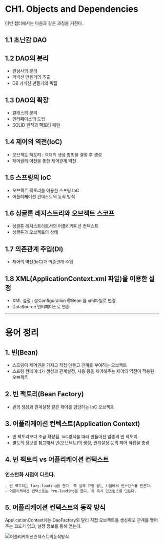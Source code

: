 # CH1. Objects and Dependencies
이번 챕터에서는 다음과 같은 과정을 거친다.
## 1.1 초난감 DAO
## 1.2 DAO의 분리
- 관심사의 분리
- 커넥션 만들기의 추출
- DB 커넥션 만들기의 독립
## 1.3 DAO의 확장
- 클래스의 분리
- 인터페이스의 도입
- SOLID 원칙과 팩토리 패턴
## 1.4 제어의 역전(IoC)
- 오브젝트 팩토리 : 객체의 생성 방법을 결정 후 생성
- 제어권의 이전을 통한 제어관계 역전

## 1.5 스프링의 IoC
- 오브젝트 팩토리를 이용한 스프링 IoC
- 어플리케이션 컨텍스트의 동작 방식

## 1.6 싱글톤 레지스트리와 오브젝트 스코프
- 싱글톤 레지스트리로서의 어플리케이션 컨텍스트
- 싱글톤과 오브젝트의 상태

## 1.7 의존관계 주입(DI)
- 제어의 역전(IoC)과 의존관계 주입

## 1.8 XML(ApplicationContext.xml 파일)을 이용한 설정
- XML 설정 : @Configuration @Bean 을 xml파일로 변경
- DataSource 인터페이스로 변환  

---
# 용어 정리
## 1. 빈(Bean)
- 스프링이 제어권을 가지고 직접 만들고 관계를 부여하는 오브젝트
- 스프링 컨테이너가 생성과 관계설정, 사용 등을 제어해주는 제어의 역전이 적용된 오브젝트

## 2. 빈 팩토리(Bean Factory)
- 빈의 생성과 관계설정 같은 제어를 담당하는 IoC 오브젝트

## 3. 어플리케이션 컨텍스트(Application Context)
- 빈 팩토리보다 조금 확장됨. IoC방식을 따라 만들어진 일종의 빈 팩토리.
- 별도의 정보를 참고해서 빈(오브젝트)의 생성, 관계설정 등의 제어 작업을 총괄

## 4. 빈 팩토리 vs 어플리케이션 컨텍스트
### 인스턴화 시점이 다르다.
	- 빈 팩토리는 lazy-loading을 한다. 즉 실제 요청 받는 시점에서 인스턴스를 만든다.
	- 어플리케이션 컨텍스트는 Pre-loading을 한다. 즉 즉시 인스턴스를 만든다.
	
## 5. 어플리케이션 컨텍스트의 동작 방식
ApplicationContext에는 DaoFactory와 달리 직접 오브젝트를 생성하고 관계를 맺어주는 코드가 없고, 설정 정보를 통해 얻는다.

![어플리케이션컨텍스트의동작방식](../images/어플리케이션컨텍스트의동작방식.jpg)
	